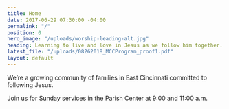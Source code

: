 ```yaml
---
title: Home
date: 2017-06-29 07:30:00 -04:00
permalink: "/"
position: 0
hero_image: "/uploads/worship-leading-alt.jpg"
heading: Learning to live and love in Jesus as we follow him together.
latest_file: "/uploads/08262018_MCCProgram_proof1.pdf"
layout: default
---
```


We’re a growing community of families in East Cincinnati committed to following Jesus. 

Join us for Sunday services in the Parish Center at 9:00 and 11:00 a.m.